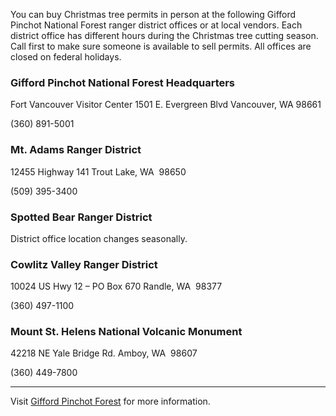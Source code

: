 You can buy Christmas tree permits in person at the following Gifford Pinchot National Forest ranger district offices or at local vendors. Each district office has different hours during the Christmas tree cutting season. Call first to make sure someone is available to sell permits. All offices are closed on federal holidays.

### Gifford Pinchot National Forest Headquarters
Fort Vancouver Visitor Center
1501 E. Evergreen Blvd 
Vancouver, WA 98661

(360) 891-5001

### Mt. Adams Ranger District
12455 Highway 141 
Trout Lake, WA  98650

(509) 395-3400

### Spotted Bear Ranger District
District office location changes seasonally.

### Cowlitz Valley Ranger District
10024 US Hwy 12 – PO Box 670 
Randle, WA  98377

(360) 497-1100

### Mount St. Helens National Volcanic Monument  
42218 NE Yale Bridge Rd. 
Amboy, WA  98607

(360) 449-7800

***

Visit [Gifford Pinchot Forest](https://www.fs.usda.gov/giffordpinchot/) for more information.
